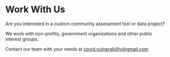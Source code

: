 # Work With Us

Are you interested in a custom community assessment tool or data project?

We work with non-profits, government organizations and other public interest groups.

Contact our team with your needs at [covid.vulnerability@gmail.com](mailto:covid.vulnerability@gmail.com)
